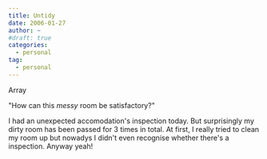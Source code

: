 ```yaml
---
title: Untidy
date: 2006-01-27
author: ~
#draft: true
categories:
  - personal
tag:
  - personal
---
```




Array

"How can this *messy* room be satisfactory?"

I had an unexpected accomodation's inspection today.
But surprisingly my dirty room has been passed for 3 times in total.
At first, I really tried to clean my room up but nowadys I didn't even recognise whether there's a inspection.
Anyway yeah!


 







